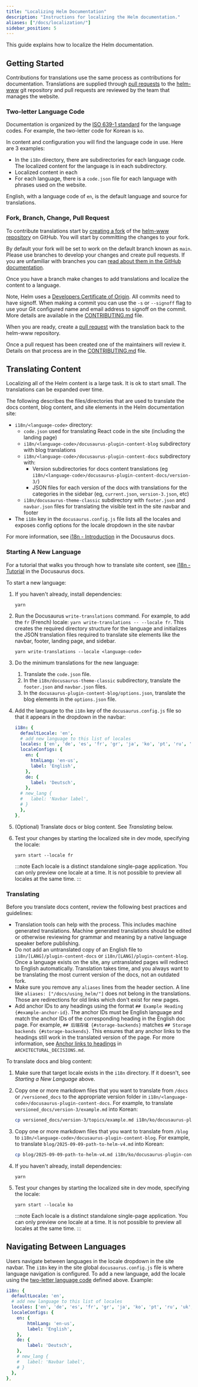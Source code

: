 ```yaml
---
title: "Localizing Helm Documentation"
description: "Instructions for localizing the Helm documentation."
aliases: ["/docs/localization/"]
sidebar_position: 5
---
```


This guide explains how to localize the Helm documentation.

## Getting Started

Contributions for translations use the same process as contributions for
documentation. Translations are supplied through [pull
requests](https://help.github.com/en/github/collaborating-with-issues-and-pull-requests/about-pull-requests)
to the [helm-www](https://github.com/helm/helm-www) git repository and pull
requests are reviewed by the team that manages the website.

### Two-letter Language Code

Documentation is organized by the [ISO 639-1
standard](https://www.loc.gov/standards/iso639-2/php/code_list.php) for the
language codes. For example, the two-letter code for Korean is `ko`.

In content and configuration you will find the language code in use. Here are 3
examples:

- In the `i18n` directory, there are subdirectories for each language code. The
  localized content for the language is in each subdirectory.
- Localized content in each 
- For each language, there is a `code.json` file for each language with
  phrases used on the website.   

English, with a language code of `en`, is the default language and source for
translations.

### Fork, Branch, Change, Pull Request

To contribute translations start by [creating a
fork](https://help.github.com/en/github/getting-started-with-github/fork-a-repo)
of the [helm-www repository](https://github.com/helm/helm-www) on GitHub. You
will start by committing the changes to your fork.

By default your fork will be set to work on the default branch known as `main`.
Please use branches to develop your changes and create pull requests. If you are
unfamiliar with branches you can [read about them in the GitHub
documentation](https://help.github.com/en/github/collaborating-with-issues-and-pull-requests/about-branches).

Once you have a branch make changes to add translations and localize the content
to a language.

Note, Helm uses a [Developers Certificate of
Origin](https://developercertificate.org/). All commits need to have signoff.
When making a commit you can use the `-s` or `--signoff` flag to use your Git
configured name and email address to signoff on the commit. More details are
available in the
[CONTRIBUTING.md](https://github.com/helm/helm-www/blob/main/CONTRIBUTING.md#sign-your-work)
file.

When you are ready, create a [pull
request](https://help.github.com/en/github/collaborating-with-issues-and-pull-requests/about-pull-requests)
with the translation back to the helm-www repository.

Once a pull request has been created one of the maintainers will review it.
Details on that process are in the
[CONTRIBUTING.md](https://github.com/helm/helm-www/blob/main/CONTRIBUTING.md)
file.

## Translating Content

Localizing all of the Helm content is a large task. It is ok to start small. The
translations can be expanded over time.

The following describes the files/directories that are used to translate the docs content, blog content, and site elements in the Helm documentation site:

- `i18n/<language-code>` directory:
  - `code.json` used for translating React code in the site (including the landing page)
  - `i18n/<language-code>/docusaurus-plugin-content-blog` subdirectory with blog translations
  - `i18n/<language-code>/docusaurus-plugin-content-docs` subdirectory with:
     - Version subdirectories for docs content translations (eg `i18n/<language-code>/docusaurus-plugin-content-docs/version-3/`)
     - JSON files for each version of the docs with translations for the categories in the sidebar (eg, `current.json`, `version-3.json`, etc)
  - `i18n/docusaurus-theme-classic` subdirectory with `footer.json` and `navbar.json` files for translating the visible text in the site navbar and footer
- The `i18n` key in the `docusaurus.config.js` file lists all the locales and exposes config options for the locale dropdown in the site navbar

For more information, see [i18n - Introduction](https://docusaurus.io/docs/i18n/introduction) in the Docusaurus docs.

### Starting A New Language

For a tutorial that walks you through how to translate site content, see [i18n - Tutorial](https://docusaurus.io/docs/i18n/tutorial) in the Docusaurus docs.

To start a new language:

1. If you haven't already, install dependencies:

   ```
   yarn
   ```

1. Run the Docusaurus `write-translations` command. For example, to add the `fr` (French) locale: `yarn write-translations -- --locale fr`. This creates the required directory structure for the language and initializes the JSON translation files required to translate site elements like the navbar, footer, landing page, and sidebar.

    ```
    yarn write-translations --locale <language-code>
    ```

1. Do the minimum translations for the new language:
   1. Translate the `code.json` file.
   1. In the `i18n/docusaurus-theme-classic` subdirectory, translate the `footer.json` and `navbar.json` files.
   1. In the `docusaurus-plugin-content-blog/options.json`, translate the blog elements in the `options.json` file.
1. Add the language to the `i18n` key of the `docusaurus.config.js` file so that it appears in the dropdown in the navbar:
    ```yaml
    i18n: {
      defaultLocale: 'en',
      # add new language to this list of locales
      locales: ['en', 'de', 'es', 'fr', 'gr', 'ja', 'ko', 'pt', 'ru', 'uk', 'zh'],
      localeConfigs: {
        en: {
          htmlLang: 'en-us',
          label: 'English',
        },
        de: {
          label: 'Deutsch',
        },
      # new_lang {
      #   label: 'Navbar label',
      # }
      },
    },
    ```
1. (Optional) Translate docs or blog content. See _Translating_ below.
1. Test your changes by starting the localized site in dev mode, specifying the locale:

   ```
   yarn start --locale fr
   ```
   :::note
   Each locale is a distinct standalone single-page application. You can only preview one locale at a time. It is not possible to preview all locales at the same time.
   :::

### Translating

Before you translate docs content, review the following best practices and guidelines:
* Translation tools can help with the process. This includes machine
generated translations. Machine generated translations should be edited or
otherwise reviewing for grammar and meaning by a native language speaker before
publishing.
* Do not add an untranslated copy of an English file to `i18n/[LANG]/plugin-content-docs` or `i18n/[LANG]/plugin-content-blog`.
Once a language exists on the site, any untranslated pages will redirect to
English automatically. Translation takes time, and you always want to be
translating the most current version of the docs, not an outdated fork.
* Make sure you remove any `aliases` lines from the header section. A line like
`aliases: ["/docs/using_helm/"]` does not belong in the translations. Those
are redirections for old links which don't exist for new pages.
* Add anchor IDs to any headings using the format `## Example Heading {#example-anchor-id}`. The anchor IDs must be English language and match the anchor IDs of the corresponding heading in the English doc page. For example, `## 后端存储 {#storage-backends}` matches `## Storage backends {#storage-backends}`. This ensures that any anchor links to the headings still work in the translated version of the page. For more information, see [Anchor links to headings](https://github.com/helm/helm-www/blob/main/ARCHITECTURAL_DECISIONS.md#anchor-links-to-headings) in `ARCHITECTURAL_DECISIONS.md`.

To translate docs and blog content:
1. Make sure that target locale exists in the `i18n` directory. If it doesn't, see _Starting a New Language_ above.
1. Copy one or more markdown files that you want to translate from `/docs` or `/versioned_docs` to the appropriate version folder in `i18n/<language-code>/docusaurus-plugin-content-docs`.
     For example, to translate `versioned_docs/version-3/example.md` into Korean:
     ```sh
     cp versioned_docs/version-3/topics/example.md i18n/ko/docusaurus-plugin-content-docs/version-3/topics/example.md
     ```
1. Copy one or more markdown files that you want to translate from `/blog` to `i18n/<language-code>/docusaurus-plugin-content-blog`.
    For example, to translate `blog/2025-09-09-path-to-helm-v4.md` into Korean:
     ```sh
     cp blog/2025-09-09-path-to-helm-v4.md i18n/ko/docusaurus-plugin-content-blog/2025-09-09-path-to-helm-v4.md
     ```
1. If you haven't already, install dependencies:

   ```
   yarn
   ```

1. Test your changes by starting the localized site in dev mode, specifying the locale:

   ```
   yarn start --locale ko
   ```
   :::note
   Each locale is a distinct standalone single-page application. You can only preview one locale at a time. It is not possible to preview all locales at the same time.
   :::

## Navigating Between Languages

Users navigate between languages in the locale dropdown in the site navbar.
The `i18n` key in the site global `docusaurus.config.js` file is where language navigation is configured.
To add a new language, add the locale using the [two-letter
language code](./localization/#two-letter-language-code) defined above. Example:

```yaml
i18n: {
  defaultLocale: 'en',
  # add new language to this list of locales
  locales: ['en', 'de', 'es', 'fr', 'gr', 'ja', 'ko', 'pt', 'ru', 'uk', 'zh'],
  localeConfigs: {
    en: {
        htmlLang: 'en-us',
        label: 'English',
    },
    de: {
        label: 'Deutsch',
    },
    # new_lang {
    #   label: 'Navbar label',
    # }
  },
},
```